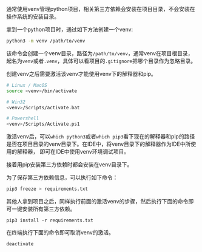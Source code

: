 通常使用venv管理python项目，相关第三方依赖会安装在项目目录，不会安装在操作系统的安装目录。

拿到一个python项目时，通过如下方法创建一个venv:

```bash
python3 -m venv /path/to/venv
```

该命令会创建一个venv目录，路径为`/path/to/venv`，通常venv在项目根目录，起名为`venv`或者`.venv`，具体可以看项目的`.gitignore`把哪个目录作为忽略目录。

创建venv之后需要激活该venv才能使用venv下的解释器和pip。

```bash
# Linux / MacOS
source <venv>/bin/activate

# Win32
<venv>/Scripts/activate.bat

# Powershell
<venv>/Scripts/Activate.ps1
```

激活venv后，可以`which python3`或者`which pip3`看下现在的解释器和pip的路径是否在项目目录的venv目录下。在IDE中，将venv目录下的解释器作为IDE中所使用的解释器， 即可在IDE中使用venv环境调试项目。

接着用pip安装第三方依赖时都会安装在venv目录下。

为了保存第三方依赖信息，可以执行如下命令：

```bash
pip3 freeze > requirements.txt
```

其他人拿到项目之后，同样执行前面的激活venv的步骤，然后执行下面的命令即可一键安装所有第三方依赖。

```shell
pip3 install -r requirements.txt
```

在终端执行下面的命令即可取消venv的激活。

```bash
deactivate
```
